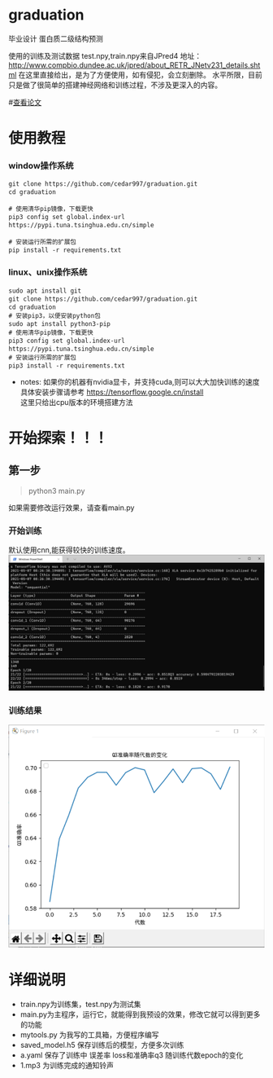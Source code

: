 # graduation
毕业设计 蛋白质二级结构预测   
 
使用的训练及测试数据 test.npy,train.npy来自JPred4 
地址：http://www.compbio.dundee.ac.uk/jpred/about_RETR_JNetv231_details.shtml 
在这里直接给出，是为了方便使用，如有侵犯，会立刻删除。 
水平所限，目前只是做了很简单的搭建神经网络和训练过程，不涉及更深入的内容。



#[查看论文](循环神经网络预测蛋白质二级结构.md)
# 使用教程 
### window操作系统

```shell
git clone https://github.com/cedar997/graduation.git
cd graduation

# 使用清华pip镜像，下载更快
pip3 config set global.index-url https://pypi.tuna.tsinghua.edu.cn/simple  

# 安装运行所需的扩展包
pip install -r requirements.txt
```
### linux、unix操作系统
```shell
sudo apt install git  
git clone https://github.com/cedar997/graduation.git   
cd graduation
# 安装pip3，以便安装python包
sudo apt install python3-pip  
# 使用清华pip镜像，下载更快
pip3 config set global.index-url https://pypi.tuna.tsinghua.edu.cn/simple  
# 安装运行所需的扩展包
pip3 install -r requirements.txt
```

- notes: 如果你的机器有nvidia显卡，并支持cuda,则可以大大加快训练的速度 
具体安装步骤请参考 https://tensorflow.google.cn/install  
这里只给出cpu版本的环境搭建方法
# 开始探索！！！
## 第一步
>python3 main.py  


如果需要修改运行效果，请查看main.py
### 开始训练
默认使用cnn,能获得较快的训练速度。
![img.png](media/img.png)
### 训练结果
![img.png](media/result1.png)
# 详细说明
- train.npy为训练集，test.npy为测试集
- main.py为主程序，运行它，就能得到我预设的效果，修改它就可以得到更多的功能
- mytools.py 为我写的工具箱，方便程序编写
- saved_model.h5 保存训练后的模型，方便多次训练
- a.yaml 保存了训练中 误差率 loss和准确率q3 随训练代数epoch的变化
- 1.mp3  为训练完成的通知铃声
